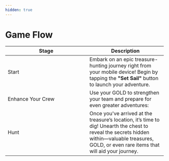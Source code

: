 ```yaml
---
hidden: true
---
```


# Game Flow

<table><thead><tr><th width="244">Stage</th><th>Description</th></tr></thead><tbody><tr><td>Start</td><td>Embark on an epic treasure-hunting journey right from your mobile device! Begin by tapping the <strong>"Set Sail"</strong> button to launch your adventure.</td></tr><tr><td>Enhance Your Crew</td><td>Use your GOLD to strengthen your team and prepare for even greater adventures:</td></tr><tr><td>Hunt</td><td>Once you've arrived at the treasure’s location, it’s time to dig! Unearth the chest to reveal the secrets hidden within—valuable treasures, GOLD, or even rare items that will aid your journey.</td></tr></tbody></table>
